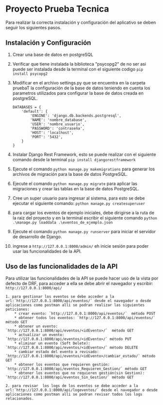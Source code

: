 # Proyecto Prueba Tecnica

Para realizar la correcta instalación y configuración del aplicativo se deben seguir los siguientes pasos.

## Instalación y Configuración

1. Crear una base de datos en postgreSQL
2. Verificar que tiene instalada la biblioteca "psycopg2" de no ser asi puede ser instalada desde la terminal con el siguiente codigo `pip install psycopg2`
3. Modificar en  el archivo settings.py que se encuentra en la carpeta pruebaT la configuración de la base de datos teniendo en cuenta los parametros utilizados para configurar la base de datos creada en postgreSQL.

   ```
   DATABASES = {
       'default': {
           'ENGINE': 'django.db.backends.postgresql',
           'NAME': 'nombre_database',
           'USER': 'nombre_usuario',
           'PASSWORD': 'contraseña',
           'HOST': 'localhost',
           'PORT': '5432',
       }
   }
   ```
4. Instalar Django Rest Framework, esto se puede realizar con el siguiente comando desde la terminal `pip install djangorestframework`
5. Ejecute el comando `python manage.py makemigrations` para generar los archivos de migración para la base de datos PostgreSQL.
6. Ejecute el comando `python manage.py migrate` para aplicar las migraciones y crear las tablas en la base de datos PostgreSQL.
7. Cree un super usuario para ingresar al sistema, para esto se debe ejecutar el siguiente comando: `python manage.py createsuperuser`
8. para cargar los eventos de ejemplo iniciales, debe dirigirse a la ruta de la raiz del proyecto y en la terminal escribir el siguiente comando `python .\manage.py loaddata .\eventos_de_ejemplo.json`
9. Ejecute el comando `python manage.py runserver` para iniciar el servidor de desarrollo de Django.
10. ingrese a `http://127.0.0.1:8000/admin/`  eh inicie sesión para poder usar las funcionalidades de la API.

## Uso de las funcionalidades de la API

Para utilizar las funcionalidades de la API se puede hacer uso de la vista por defecto de DRF, para acceder a ella se debe abrir el navegador y escribir: `http://127.0.0.1:8000/api/`

    1. para gestionar los eventos se debe acceder a la url:`http://127.0.0.1:8000/api/eventos/` desde el navegador o desde aplicaciones como postman alli se podran realizar las siguientes peticiones:
        * crear evento: `http://127.0.0.1:8000/api/eventos/`  método POST
        * obtener todos los eventos: `http://127.0.0.1:8000/api/eventos/`  método GET
        * obtener un evento: `http://127.0.0.1:8000/api/eventos/<idEvento>/`  método GET
        * actualizar un evento: `http://127.0.0.1:8000/api/eventos/<idEvento>/` método PUT
        * eliminar un evento (Soft Delete): `http://127.0.0.1:8000/api/eventos/<idEvento>/` método DELETE
        * cambiar estado del evento a revisado: `http://127.0.0.1:8000/api/eventos/<idEvento>/cambiar_estado/` método GET
        * obtener los eventos que requieren gestión: `http://127.0.0.1:8000/api/eventos_Requieren_Gestion/` método GET
        * obtener los eventos que no requieren gestión(sin Gestion): `http://127.0.0.1:8000/api/eventos_Sin_Gestion/` método GET

    2. para revisar  los logs de los eventos se debe acceder a la url:`http://127.0.0.1:8000/api/logeventos/` desde el navegador o desde aplicaciones como postman alli se podran revisar todos los logs relacionados.
